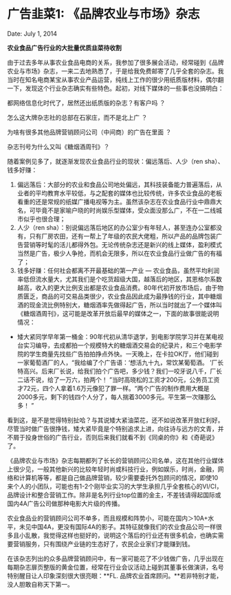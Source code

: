 # 广告韭菜1: 《品牌农业与市场》杂志

Date: July 1, 2014

**农业食品广告行业的大批量优质韭菜待收割**

由于过去多年从事农业食品电商的关系，我参加了很多展会活动，经常碰到《品牌农业与市场》杂志，一来二去地熟悉了，于是给我免费邮寄了几乎全套的杂志。我当时在知名电商某宝从事农业产品运营，纯线上工作的很少用纸质版材料，偶尔翻一下，发现这个行业杂志确实有些特色。起初，对线下媒体的一些事也没搞明白：

都网络信息化时代了，居然还出纸质版的杂志？有客户吗 ？

怎么这大牌杂志社的总部在石家庄，而不是北上广 ？

为啥有很多其他品牌营销顾问公司（中间商）的广告在里面 ？

杂志刊号为什么又叫《糖烟酒周刊》？

随着案例见多了，就逐渐发现农业食品行业的现状：偏远落后、人少（ren sha）、钱多好赚：

1. 偏远落后：大部分的农业和食品公司地处偏远，其科技装备能力普遍落后，从业者的平均教育水平较低，与之配套的媒体也比较传统，许多农业食品的老板看重的还是常规的纸媒广播电视等为主。虽然该杂志在农业食品行业中鼎鼎大名，可毕竟不是家喻户晓的时尚娱乐型媒体，受众面没那么广，不在一二线城市似乎也很合理；
2. 人少（ren sha）：别说偏远落后地区的办公室少有年轻人，甚至连办公室都没有，只有厂房农田，还有一帮上了年级的农民大佬粗，所以产品的品牌包装广告营销等时髦的活儿都得外包。无论传统杂志还是新兴的线上媒体，盈利模式当然是广告，极少人争抢，而机会无限多，所以在农业食品行业做广告的有福了；
3. 钱多好赚：任何社会都离不开最基础的第一产业 — 农业食品，虽然平均利润率低但流水量大，尤其我们是个吃货超级大国，越落后的地区，其恩格尔系数越高，收入的更大比例支出都是农业食品消费。80年代初开放市场后，由于物质匮乏，商品的可交易品类很少，农业食品因此成为最挣钱的行业，其中糖烟酒的现金流比例特别大，糖烟酒率先做得起广告，所以当时就出了一个媒体叫《糖烟酒周刊》，这可能是改革开放后最早的媒体之一，下面的故事很能说明情况：

- 矮大紧同学早年第一桶金：90年代初从清华退学，到电影学院学习并在某电视台实习编导，去成都拍一个规模特大的糖烟酒交易会的纪录片，和三个电影学院的学生商量先找些广告拍拍挣点外快。一天晚上，在卡拉OK厅，他们碰到一家葡萄酒厂的人，“我给编了个广告语：‘想活九十九，常饮某葡萄酒。 ’厂长特高兴。后来厂长说，给我们拍个广告吧，多少钱？我们一咬牙说八千，厂长二话不说，给了一万六，拍两个！ ”当时高晓松的工资才200元，公务员工资才72元，四个人拿着1.6万元像犯了罪一样。“两个广告的制作费用大概是2000多元，剩下的钱四个人分了，每人揣着3000多元。平生第一次赚那么多！ ”
    
    

看到这，是不是觉得特别扯哈？与其说矮大紧油菜花，还不如说改革开放红利好。尽管当时做广告很挣钱，矮大紧毕竟是个特别追求上进，向往诗与远方的文青，并不屑于投身世俗的广告行业，否则后来我们就看不到《同桌的你》和《奇葩说》了。

《品牌农业与市场》杂志每期都列了长长的营销顾问公司名单，这在其他行业媒体上很少见，一般其他新兴的比较年轻时尚或科技行业，例如娱乐，时尚，金融，网络和计算机等等，都是自己做品牌营销，较少需要委托外包顾问的情况，即使10来个人的小团队，可能也有1-2个刚毕业实习的大学生承担几乎全套核心的VI/CI，品牌设计和整合营销工作。除非是名列行业top位置的金主，不差钱请得起国际或国内4A广告公司做那种电影大片级的传播。

农业食品业的营销顾问公司不单多，而且规模和阵势小，可能在国内＞10A+水平，未见中国4A，更没有国际4A的影子。其特征就像我们的农业食品公司一样很多且小乱散，我觉得这样也挺好的，说明这个落后的行业还有很多机会，也确实需要营销服务，只有围绕产业链的生态好了，农民企业家们才能赚到钱。

在该杂志列出的众多品牌营销顾问中，有一家可能花了不少钱做广告，几乎出现在每期杂志扉页整版的黄金位置，经常在行业会议活动上碰到其董事长做演讲，名号特别醒目让人印象深刻很大很亮眼：**FL. 品牌农业首席顾问。**若非特别才能，没人胆敢自称天下第一。